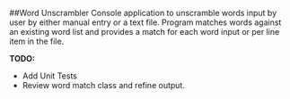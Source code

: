 ##Word Unscrambler
Console application to unscramble words input by user by either manual entry or a text file. 
Program matches words against an existing word list and provides a match for each word input or per line item in the file. 

**TODO:**
* Add Unit Tests
* Review word match class and refine output.
